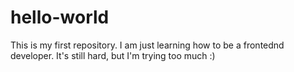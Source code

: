 # hello-world

This is my first repository. I am just learning how to be a frontednd developer.
It's still hard, but I'm trying too much :)
